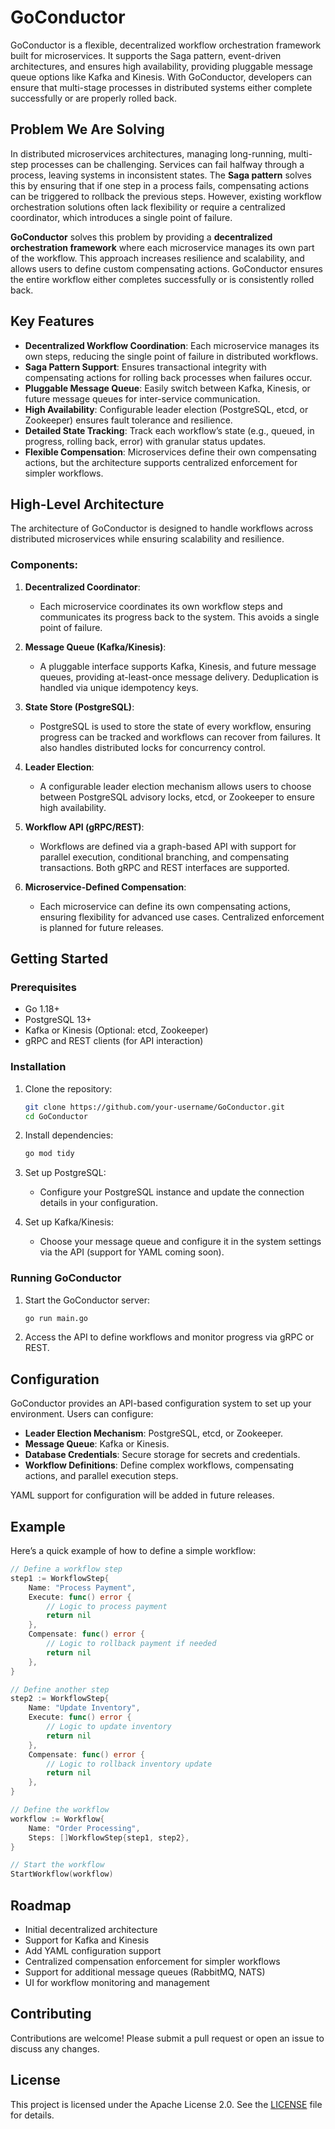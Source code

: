 # GoConductor

GoConductor is a flexible, decentralized workflow orchestration framework built for microservices. It supports the Saga pattern, event-driven architectures, and ensures high availability, providing pluggable message queue options like Kafka and Kinesis. With GoConductor, developers can ensure that multi-stage processes in distributed systems either complete successfully or are properly rolled back.

## Problem We Are Solving

In distributed microservices architectures, managing long-running, multi-step processes can be challenging. Services can fail halfway through a process, leaving systems in inconsistent states. The **Saga pattern** solves this by ensuring that if one step in a process fails, compensating actions can be triggered to rollback the previous steps. However, existing workflow orchestration solutions often lack flexibility or require a centralized coordinator, which introduces a single point of failure.

**GoConductor** solves this problem by providing a **decentralized orchestration framework** where each microservice manages its own part of the workflow. This approach increases resilience and scalability, and allows users to define custom compensating actions. GoConductor ensures the entire workflow either completes successfully or is consistently rolled back.

## Key Features

- **Decentralized Workflow Coordination**: Each microservice manages its own steps, reducing the single point of failure in distributed workflows.
- **Saga Pattern Support**: Ensures transactional integrity with compensating actions for rolling back processes when failures occur.
- **Pluggable Message Queue**: Easily switch between Kafka, Kinesis, or future message queues for inter-service communication.
- **High Availability**: Configurable leader election (PostgreSQL, etcd, or Zookeeper) ensures fault tolerance and resilience.
- **Detailed State Tracking**: Track each workflow’s state (e.g., queued, in progress, rolling back, error) with granular status updates.
- **Flexible Compensation**: Microservices define their own compensating actions, but the architecture supports centralized enforcement for simpler workflows.

## High-Level Architecture

The architecture of GoConductor is designed to handle workflows across distributed microservices while ensuring scalability and resilience.

### Components:

1. **Decentralized Coordinator**:

   - Each microservice coordinates its own workflow steps and communicates its progress back to the system. This avoids a single point of failure.

2. **Message Queue (Kafka/Kinesis)**:

   - A pluggable interface supports Kafka, Kinesis, and future message queues, providing at-least-once message delivery. Deduplication is handled via unique idempotency keys.

3. **State Store (PostgreSQL)**:

   - PostgreSQL is used to store the state of every workflow, ensuring progress can be tracked and workflows can recover from failures. It also handles distributed locks for concurrency control.

4. **Leader Election**:

   - A configurable leader election mechanism allows users to choose between PostgreSQL advisory locks, etcd, or Zookeeper to ensure high availability.

5. **Workflow API (gRPC/REST)**:

   - Workflows are defined via a graph-based API with support for parallel execution, conditional branching, and compensating transactions. Both gRPC and REST interfaces are supported.

6. **Microservice-Defined Compensation**:
   - Each microservice can define its own compensating actions, ensuring flexibility for advanced use cases. Centralized enforcement is planned for future releases.

## Getting Started

### Prerequisites

- Go 1.18+
- PostgreSQL 13+
- Kafka or Kinesis (Optional: etcd, Zookeeper)
- gRPC and REST clients (for API interaction)

### Installation

1. Clone the repository:

   ```bash
   git clone https://github.com/your-username/GoConductor.git
   cd GoConductor
   ```

2. Install dependencies:

   ```bash
   go mod tidy
   ```

3. Set up PostgreSQL:

   - Configure your PostgreSQL instance and update the connection details in your configuration.

4. Set up Kafka/Kinesis:
   - Choose your message queue and configure it in the system settings via the API (support for YAML coming soon).

### Running GoConductor

1. Start the GoConductor server:

   ```bash
   go run main.go
   ```

2. Access the API to define workflows and monitor progress via gRPC or REST.

## Configuration

GoConductor provides an API-based configuration system to set up your environment. Users can configure:

- **Leader Election Mechanism**: PostgreSQL, etcd, or Zookeeper.
- **Message Queue**: Kafka or Kinesis.
- **Database Credentials**: Secure storage for secrets and credentials.
- **Workflow Definitions**: Define complex workflows, compensating actions, and parallel execution steps.

YAML support for configuration will be added in future releases.

## Example

Here’s a quick example of how to define a simple workflow:

```go
// Define a workflow step
step1 := WorkflowStep{
    Name: "Process Payment",
    Execute: func() error {
        // Logic to process payment
        return nil
    },
    Compensate: func() error {
        // Logic to rollback payment if needed
        return nil
    },
}

// Define another step
step2 := WorkflowStep{
    Name: "Update Inventory",
    Execute: func() error {
        // Logic to update inventory
        return nil
    },
    Compensate: func() error {
        // Logic to rollback inventory update
        return nil
    },
}

// Define the workflow
workflow := Workflow{
    Name: "Order Processing",
    Steps: []WorkflowStep{step1, step2},
}

// Start the workflow
StartWorkflow(workflow)
```

## Roadmap

- Initial decentralized architecture
- Support for Kafka and Kinesis
- Add YAML configuration support
- Centralized compensation enforcement for simpler workflows
- Support for additional message queues (RabbitMQ, NATS)
- UI for workflow monitoring and management

## Contributing

Contributions are welcome! Please submit a pull request or open an issue to discuss any changes.

## License

This project is licensed under the Apache License 2.0. See the [LICENSE](LICENSE) file for details.
